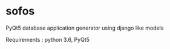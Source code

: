 # sofos
PyQt5 database application generator using django like models

Requirements : python 3.6, PyQt5
